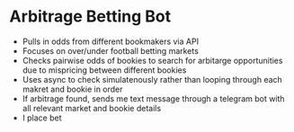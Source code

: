 # Arbitrage Betting Bot
- Pulls in odds from different bookmakers via API
- Focuses on over/under football betting markets
- Checks pairwise odds of bookies to search for arbitarge opportunities due to mispricing between different bookies
- Uses async to check simulatenously rather than looping through each makret and bookie in order
- If arbitrage found, sends me text message through a telegram bot with all relevant market and bookie details
- I place bet
